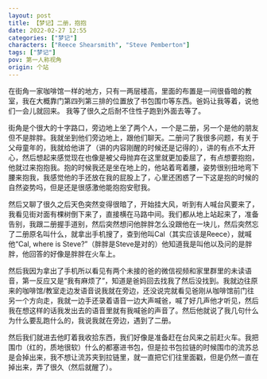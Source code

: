 ```yaml
---
layout: post
title: 【梦记】二册，抱抱
date: 2022-02-27 12:55
categories: ["梦记"]
characters: ["Reece Shearsmith", "Steve Pemberton"]
tags: ["梦记"]
pov: 第一人称视角
origin: 个站
---
```


在街角一家咖啡馆一样的地方，只有一两层楼高，里面的布置是一间很昏暗的教室，我在大概靠门第四列第三排的位置放了书包围巾等东西。爸妈让我等着，说他们一会儿就回来。 我等了很久之后耐不住性子跑到外面去等了。

街角是个很大的十字路口，旁边地上坐了两个人，一个是二册，另一个是他的朋友但不是胖胖。我就坐到他们旁边地上，跟他们聊天。二册问了我很多问题，有关于父母童年的，我就给他讲了（讲的内容刚醒的时候还是记得的），讲的有点不太开心，然后想起来感觉现在也像是被父母抛弃在这里就更加委屈了，有点想要抱抱，他就过来抱抱我。抱的时候我还是坐在地上的，他站着弯着腰，姿势很别扭地弯下腰来抱我，我感觉他的手还放在我的屁股上了，心里还困惑了一下这是抱的时候的自然姿势吗，但是还是很感激他能抱抱安慰我。

然后又聊了很久之后天色突然变得很暗了，开始挂大风，听到有人喊台风要来了，我看见街对面有棵树倒下来了，直接横在马路中间。我们都从地上站起来了，准备告别，我跟二册握手道别，然后突然想问他胖胖怎么没跟他在一块儿，然后突然忘了二册原名叫什么，就拿出手机搜了，查到他叫Cal（其实应该是Reece），就喊他“Cal, where is Steve?”（胖胖是Steve是对的）他知道我是叫他以及问的是胖胖，他回答的好像是胖胖在火车上。

然后我因为拿出了手机所以看见有两个未接的爸的微信视频和家里群里的未读语音，第一反应又是“我有麻烦了”，知道是爸妈回去找我了然后没找到。我就边往原来的咖啡馆/教室走边发语音说我就在旁边，还没说完就看见爸刚从咖啡馆前门往另一个方向走，我就一边手还录着语音一边大声喊爸，喊了好几声他才听见，然后我在想这样的话我发出去的语音里就有我喊爸的声音了。然后他就说了我几句什么为什么要乱跑什么的，我说我就在旁边，遇到了二册。

然后我们就进去他盯着我收拾东西，我们好像是准备赶在台风来之前赶火车。我把围巾（红的，质地很软）什么的都塞进书包，但是拉书包拉链的时候围巾的流苏总是会掉出来，我不想让流苏夹到拉链里，就一直把它们往里面戳，但是仍然一直在掉出来，弄了很久（然后就醒了）。
